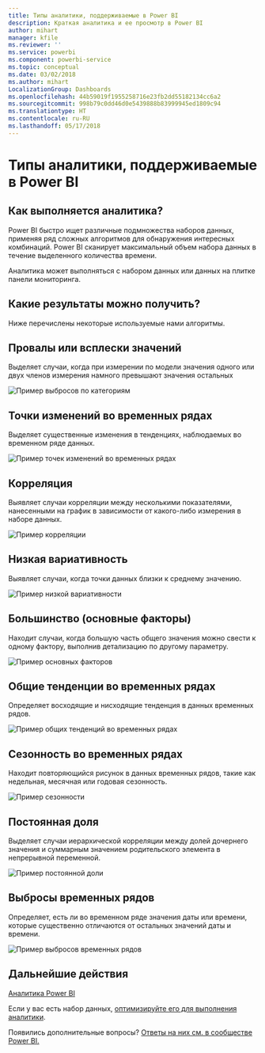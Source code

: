 ```yaml
---
title: Типы аналитики, поддерживаемые в Power BI
description: Краткая аналитика и ее просмотр в Power BI
author: mihart
manager: kfile
ms.reviewer: ''
ms.service: powerbi
ms.component: powerbi-service
ms.topic: conceptual
ms.date: 03/02/2018
ms.author: mihart
LocalizationGroup: Dashboards
ms.openlocfilehash: 44b59019f1955258716e23fb2dd55182134cc6a2
ms.sourcegitcommit: 998b79c0dd46d0e5439888b83999945ed1809c94
ms.translationtype: HT
ms.contentlocale: ru-RU
ms.lasthandoff: 05/17/2018
---
```

# <a name="types-of-insights-supported-by-power-bi"></a>Типы аналитики, поддерживаемые в Power BI
## <a name="how-does-insights-work"></a>Как выполняется аналитика?
Power BI быстро ищет различные подмножества наборов данных, применяя ряд сложных алгоритмов для обнаружения интересных комбинаций. Power BI сканирует максимальный объем набора данных в течение выделенного количества времени.

Аналитика может выполняться с набором данных или данных на плитке панели мониторинга.   

## <a name="what-types-of-insights-can-we-find"></a>Какие результаты можно получить?
Ниже перечислены некоторые используемые нами алгоритмы.

## <a name="category-outliers-topbottom"></a>Провалы или всплески значений
Выделяет случаи, когда при измерении по модели значения одного или двух членов измерения намного превышают значения остальных  

![Пример выбросов по категориям](media/service-insight-types/pbi_auto_insight_types_category_outliers.png)

## <a name="change-points-in-a-time-series"></a>Точки изменений во временных рядах
Выделяет существенные изменения в тенденциях, наблюдаемых во временном ряде данных.

![Пример точек изменений во временных рядах](media/service-insight-types/pbi_auto_insight_types_changepoint.png)

## <a name="correlation"></a>Корреляция
Выявляет случаи корреляции  между несколькими показателями, нанесенными на график в зависимости от какого-либо измерения в наборе данных.

![Пример корреляции](media/service-insight-types/pbi_auto_insight_types_correlation.png)

## <a name="low-variance"></a>Низкая вариативность
Выявляет случаи, когда точки данных близки к среднему значению.

![Пример низкой вариативности](media/service-insight-types/power-bi-low-variance.png)

## <a name="majority-major-factors"></a>Большинство (основные факторы)
Находит случаи, когда большую часть общего значения можно свести к одному фактору, выполнив детализацию по другому параметру.  

![Пример основных факторов](media/service-insight-types/pbi_auto_insight_types_majority.png)

## <a name="overall-trends-in-time-series"></a>Общие тенденции во временных рядах
Определяет восходящие и нисходящие тенденция в данных временных рядов.

![Пример общих тенденций во временных рядах](media/service-insight-types/pbi_auto_insight_types_trend.png)

## <a name="seasonality-in-time-series"></a>Сезонность во временных рядах
Находит повторяющийся рисунок в данных временных рядов, такие как недельная, месячная или годовая сезонность.

![Пример сезонности](media/service-insight-types/pbi_auto_insight_types_seasonality_new.png)

## <a name="steady-share"></a>Постоянная доля
Выделяет случаи иерархической корреляции между долей дочернего значения и суммарным значением родительского элемента в непрерывной переменной.

![Пример постоянной доли](media/service-insight-types/pbi_auto_insight_types_steadyshare.png)

## <a name="time-series-outliers"></a>Выбросы временных рядов
Определяет, есть ли во временном ряде значения даты или времени, которые существенно отличаются от остальных значений даты и времени.

![Пример выбросов временных рядов](media/service-insight-types/pbi_auto_insight_types_time_series_outliers.png)

## <a name="next-steps"></a>Дальнейшие действия
[Аналитика Power BI](service-insights.md)

Если у вас есть набор данных, [оптимизируйте его для выполнения аналитики](service-insights-optimize.md).

Появились дополнительные вопросы? [Ответы на них см. в сообществе Power BI.](http://community.powerbi.com/)

